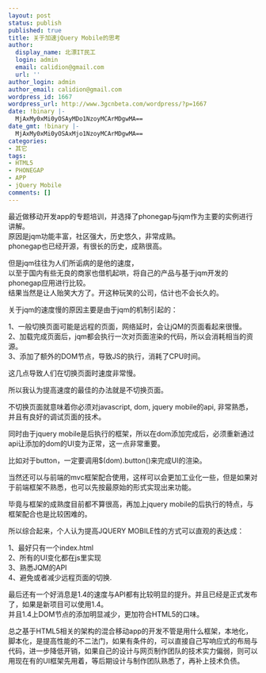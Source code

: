 ```yaml
---
layout: post
status: publish
published: true
title: 关于加速jQuery Mobile的思考
author:
  display_name: 北漂IT民工
  login: admin
  email: calidion@gmail.com
  url: ''
author_login: admin
author_email: calidion@gmail.com
wordpress_id: 1667
wordpress_url: http://www.3gcnbeta.com/wordpress/?p=1667
date: !binary |-
  MjAxMy0xMi0yOSAyMDo1NzoyMCArMDgwMA==
date_gmt: !binary |-
  MjAxMy0xMi0yOSAxMjo1NzoyMCArMDgwMA==
categories:
- 其它
tags:
- HTML5
- PHONEGAP
- APP
- jQuery Mobile
comments: []
---
```

<p>最近做移动开发app的专题培训，并选择了phonegap与jqm作为主要的实例进行讲解。<br />
原因是jqm功能丰富，社区强大，历史悠久，非常成熟。<br />
phonegap也已经开源，有很长的历史，成熟很高。</p>
<p>但是jqm往往为人们所诟病的是他的速度，<br />
以至于国内有些无良的商家也借机起哄，将自己的产品与基于jqm开发的phonegap应用进行比较。<br />
结果当然是让人贻笑大方了。开这种玩笑的公司，估计也不会长久的。</p>
<p>关于jqm的速度慢的原因主要是由于jqm的机制引起的：</p>
<p>1、一般切换页面可能是远程的页面，网络延时，会让jQM的页面看起来很慢。<br />
2、加载完成页面后，jqm都会执行一次对页面渲染的代码，所以会消耗相当的资源。<br />
3、添加了额外的DOM节点，导致JS的执行，消耗了CPU时间。</p>
<p>这几点导致人们在切换页面时速度非常慢。</p>
<p>所以我认为提高速度的最佳的办法就是不切换页面。</p>
<p>不切换页面就意味着你必须对javascript, dom, jquery mobile的api, 非常熟悉，并且有良好的调试页面的技术。</p>
<p>同时由于jquery mobile是后执行的框架，所以在dom添加完成后，必须重新通过api让添加的dom的UI变为正常，这一点非常重要。</p>
<p>比如对于button，一定要调用$(dom).button()来完成UI的渲染。</p>
<p>当然还可以与前端的mvc框架配合使用，这样可以会更加工业化一些，但是如果对于前端框架不熟悉，也可以先按最原始的形式实现出来功能。</p>
<p>毕竟与框架的成熟度目前都不算很高，再加上jquery mobile的后执行的特点，与框架配合也是比较困难的。</p>
<p>所以综合起来，个人认为提高JQUERY MOBILE性的方式可以直观的表达成：</p>
<p>1、最好只有一个index.html<br />
2、所有的UI变化都在js里实现<br />
3、熟悉JQM的API<br />
4、避免或者减少远程页面的切换.</p>
<p>最后还有一个好消息是1.4的速度与API都有比较明显的提升。并且已经是正式发布了，如果是新项目可以使用1.4。<br />
并且1.4上DOM节点的添加明显减少，更加符合HTML5的口味。</p>
<p>总之基于HTML5相关的架构的混合移动app的开发不管是用什么框架，本地化，脚本化，是提高性能的不二法门，如果有条件的，可以直接自己写响应式的布局与代码，进一步降低开销，如果自己的设计与网页制作团队的技术实力偏弱，则可以用现在有的UI框架先用着，等后期设计与制作团队熟悉了，再补上技术负债。</p>
